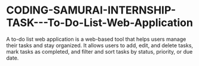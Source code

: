 # CODING-SAMURAI-INTERNSHIP-TASK---To-Do-List-Web-Application
 A to-do list web application is a web-based tool that helps users manage their tasks and stay organized. It allows users to add, edit, and delete tasks, mark tasks as completed, and filter and sort tasks by status, priority, or due date.
